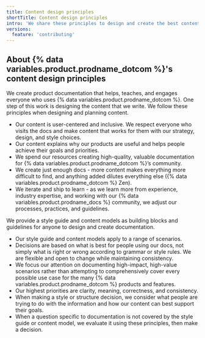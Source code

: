 ```yaml
---
title: Content design principles
shortTitle: Content design principles
intro: 'We share these principles to design and create the best content for people who use {% data variables.product.prodname_dotcom %}.'
versions:
  feature: 'contributing'
---
```


## About {% data variables.product.prodname_dotcom %}'s content design principles

We create product documentation that helps, teaches, and engages everyone who uses {% data variables.product.prodname_dotcom %}. One step of this work is designing the content that we write. We follow these principles when designing and planning content.

- Our content is user-centered and inclusive. We respect everyone who visits the docs and make content that works for them with our strategy, design, and style choices.
- Our content explains why our products are useful and helps people achieve their goals and priorities.
- We spend our resources creating high-quality, valuable documentation for {% data variables.product.prodname_dotcom %}’s community.
- We create just enough docs - more content makes everything more difficult to find, and anything added dilutes everything else ({% data variables.product.prodname_dotcom %} Zen).
- We iterate and ship to learn - as we learn more from experience, industry expertise, and working with our {% data variables.product.prodname_docs %} community, we adjust our processes, practices, and guidelines.

We provide a style guide and content models as building blocks and guidelines for anyone to design and create documentation.

- Our style guide and content models apply to a range of scenarios.
- Decisions are based on what is best for people using our docs, not simply what is right or wrong according to grammar or style rules.  We are flexible and open to change while maintaining consistency.
- We focus our attention on documenting high-impact, high-value scenarios rather than attempting to comprehensively cover every possible use case for the many {% data variables.product.prodname_dotcom %} products and features.
- Our highest priorities are clarity, meaning, correctness, and consistency.
- When making a style or structure decision, we consider what people are trying to do with the information and how our content can best support their goals.
- When a question specific to documentation is not covered by the style guide or content model, we evaluate it using these principles, then make a decision.
